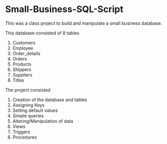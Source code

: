 # Small-Business-SQL-Script
This was a class project to build and manipulate a small business database. 


This database consisted of 8 tables 
  1.	Customers
  2.	Employee
  3.	Order_details
  4.	Orders
  5.	Products 
  6.	Shippers
  7.	Suppliers 
  8.	Titles 

The project consisted
  1.	Creation of the database and tables
  2.	Assigning Keys 
  3.	Setting default values 
  4.	Simple queries 
  5.	Altering/Manipulation of data
  6.	Views
  7.	Triggers
  8.	Procedures

